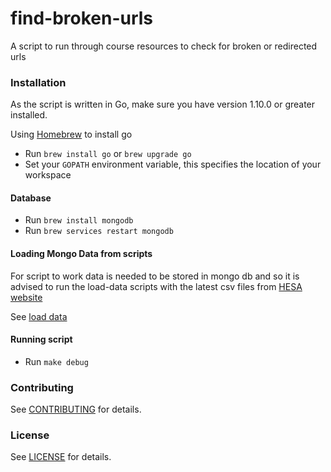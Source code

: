 find-broken-urls
==================
A script to run through course resources to check for broken or redirected urls

### Installation

As the script is written in Go, make sure you have version 1.10.0 or greater installed.

Using [Homebrew](https://brew.sh/) to install go
* Run `brew install go` or `brew upgrade go`
* Set your `GOPATH` environment variable, this specifies the location of your workspace

#### Database

* Run `brew install mongodb`
* Run `brew services restart mongodb`

#### Loading Mongo Data from scripts

For script to work data is needed to be stored in mongo db and so it is 
advised to run the load-data scripts with the latest csv files from [HESA website](https://www.hesa.ac.uk/support/tools-and-downloads/unistats)

See [load data](https://github.com/office-for-students/alpha-scripts/tree/develop/mongo/load-data)

#### Running script

* Run `make debug`

### Contributing

See [CONTRIBUTING](../../CONTRIBUTING.md) for details.

### License

See [LICENSE](../../LICENSE.md) for details.
